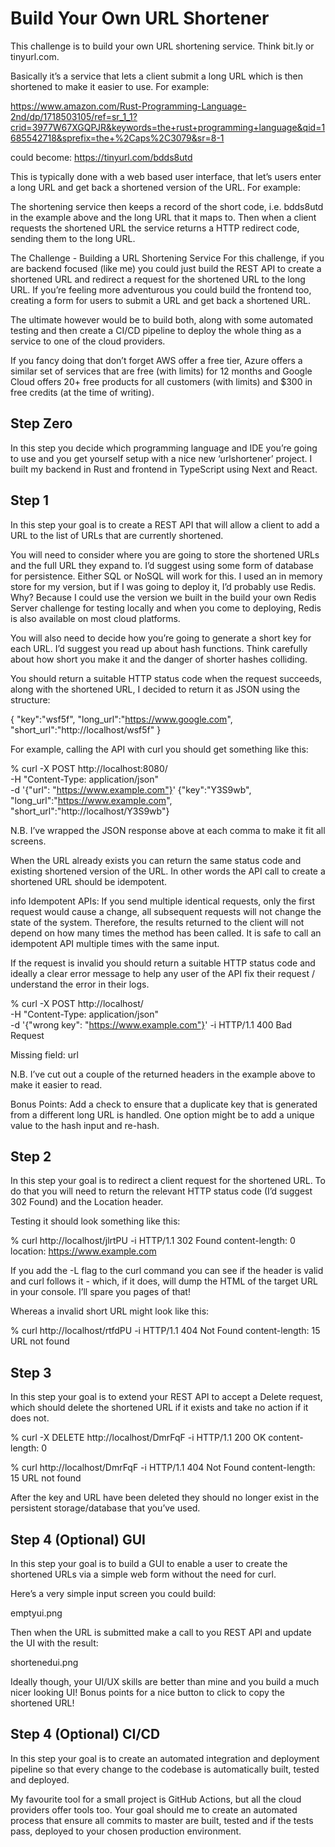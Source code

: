 # Build Your Own URL Shortener
This challenge is to build your own URL shortening service. Think bit.ly or tinyurl.com.

Basically it’s a service that lets a client submit a long URL which is then shortened to make it easier to use. For example:

https://www.amazon.com/Rust-Programming-Language-2nd/dp/1718503105/ref=sr_1_1?crid=3977W67XGQPJR&keywords=the+rust+programming+language&qid=1685542718&sprefix=the+%2Caps%2C3079&sr=8-1

could become: https://tinyurl.com/bdds8utd

This is typically done with a web based user interface, that let’s users enter a long URL and get back a shortened version of the URL. For example:


The shortening service then keeps a record of the short code, i.e. bdds8utd in the example above and the long URL that it maps to. Then when a client requests the shortened URL the service returns a HTTP redirect code, sending them to the long URL.

The Challenge - Building a URL Shortening Service
For this challenge, if you are backend focused (like me) you could just build the REST API to create a shortened URL and redirect a request for the shortened URL to the long URL. If you’re feeling more adventurous you could build the frontend too, creating a form for users to submit a URL and get back a shortened URL.

The ultimate however would be to build both, along with some automated testing and then create a CI/CD pipeline to deploy the whole thing as a service to one of the cloud providers.

If you fancy doing that don’t forget AWS offer a free tier, Azure offers a similar set of services that are free (with limits) for 12 months and Google Cloud offers 20+ free products for all customers (with limits) and $300 in free credits (at the time of writing).

## Step Zero
In this step you decide which programming language and IDE you’re going to use and you get yourself setup with a nice new ‘urlshortener’ project. I built my backend in Rust and frontend in TypeScript using Next and React.

## Step 1
In this step your goal is to create a REST API that will allow a client to add a URL to the list of URLs that are currently shortened.

You will need to consider where you are going to store the shortened URLs and the full URL they expand to. I’d suggest using some form of database for persistence. Either SQL or NoSQL will work for this. I used an in memory store for my version, but if I was going to deploy it, I’d probably use Redis. Why? Because I could use the version we built in the build your own Redis Server challenge for testing locally and when you come to deploying, Redis is also available on most cloud platforms.

You will also need to decide how you’re going to generate a short key for each URL. I’d suggest you read up about hash functions. Think carefully about how short you make it and the danger of shorter hashes colliding.

You should return a suitable HTTP status code when the request succeeds, along with the shortened URL, I decided to return it as JSON using the structure:

{
    "key":"wsf5f",
    "long_url":"https://www.google.com",
    "short_url":"http://localhost/wsf5f"
}

For example, calling the API with curl you should get something like this:

% curl -X POST http://localhost:8080/ \
-H "Content-Type: application/json" \
-d '{"url": "https://www.example.com"}'
{"key":"Y3S9wb",
"long_url":"https://www.example.com",
"short_url":"http://localhost/Y3S9wb"}

N.B. I’ve wrapped the JSON response above at each comma to make it fit all screens.

When the URL already exists you can return the same status code and existing shortened version of the URL. In other words the API call to create a shortened URL should be idempotent.

info
Idempotent APIs: If you send multiple identical requests, only the first request would cause a change, all subsequent requests will not change the state of the system. Therefore, the results returned to the client will not depend on how many times the method has been called. It is safe to call an idempotent API multiple times with the same input.

If the request is invalid you should return a suitable HTTP status code and ideally a clear error message to help any user of the API fix their request / understand the error in their logs.

% curl -X POST http://localhost/ \
-H "Content-Type: application/json" \
-d '{"wrong key": "https://www.example.com"}' -i
HTTP/1.1 400 Bad Request

Missing field: url

N.B. I’ve cut out a couple of the returned headers in the example above to make it easier to read.

Bonus Points: Add a check to ensure that a duplicate key that is generated from a different long URL is handled. One option might be to add a unique value to the hash input and re-hash.

## Step 2
In this step your goal is to redirect a client request for the shortened URL. To do that you will need to return the relevant HTTP status code (I’d suggest 302 Found) and the Location header.

Testing it should look something like this:

% curl http://localhost/jlrtPU -i
HTTP/1.1 302 Found
content-length: 0
location: https://www.example.com

If you add the -L flag to the curl command you can see if the header is valid and curl follows it - which, if it does, will dump the HTML of the target URL in your console. I’ll spare you pages of that!

Whereas a invalid short URL might look like this:

% curl http://localhost/rtfdPU -i
HTTP/1.1 404 Not Found
content-length: 15
URL not found

## Step 3
In this step your goal is to extend your REST API to accept a Delete request, which should delete the shortened URL if it exists and take no action if it does not.

% curl -X DELETE http://localhost/DmrFqF -i
HTTP/1.1 200 OK
content-length: 0

% curl http://localhost/DmrFqF -i
HTTP/1.1 404 Not Found
content-length: 15
URL not found

After the key and URL have been deleted they should no longer exist in the persistent storage/database that you’ve used.

## Step 4 (Optional) GUI
In this step your goal is to build a GUI to enable a user to create the shortened URLs via a simple web form without the need for curl.

Here’s a very simple input screen you could build:

emptyui.png

Then when the URL is submitted make a call to you REST API and update the UI with the result:

shortenedui.png

Ideally though, your UI/UX skills are better than mine and you build a much nicer looking UI! Bonus points for a nice button to click to copy the shortened URL!

## Step 4 (Optional) CI/CD
In this step your goal is to create an automated integration and deployment pipeline so that every change to the codebase is automatically built, tested and deployed.

My favourite tool for a small project is GitHub Actions, but all the cloud providers offer tools too. Your goal should me to create an automated process that ensure all commits to master are built, tested and if the tests pass, deployed to your chosen production environment.

